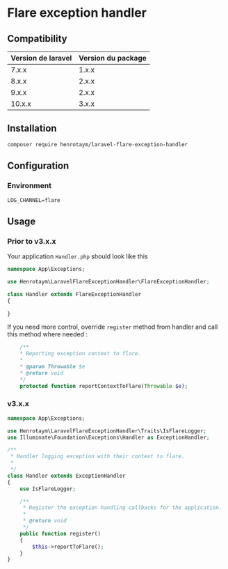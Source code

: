 # Flare exception handler

## Compatibility

| Version de laravel | Version du package |
|--|--|
| 7.x.x | 1.x.x |
| 8.x.x | 2.x.x |
| 9.x.x | 2.x.x |
| 10.x.x | 3.x.x |

## Installation

    composer require henrotaym/laravel-flare-exception-handler

## Configuration

### Environment

```shell
LOG_CHANNEL=flare
```

## Usage
### Prior to v3.x.x
Your application `Handler.php` should look like this

```php
namespace App\Exceptions;

use Henrotaym\LaravelFlareExceptionHandler\FlareExceptionHandler;

class Handler extends FlareExceptionHandler
{
    
}
```

If you need more control, override `register` method from handler and call this method where needed :
```php
    /**
    * Reporting exception context to flare.
    * 
    * @param Throwable $e
    * @return void
    */
    protected function reportContextToFlare(Throwable $e);
```

### v3.x.x
```php
namespace App\Exceptions;

use Henrotaym\LaravelFlareExceptionHandler\Traits\IsFlareLogger;
use Illuminate\Foundation\Exceptions\Handler as ExceptionHandler;

/**
 * Handler logging exception with their context to flare.
 * 
 */
class Handler extends ExceptionHandler
{
    use IsFlareLogger;

    /**
     * Register the exception handling callbacks for the application.
     *
     * @return void
     */
    public function register()
    {
        $this->reportToFlare();
    }
}
```
